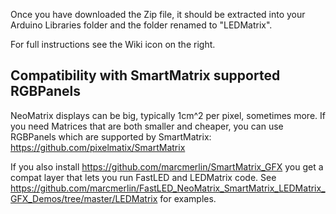 Once you have downloaded the Zip file, it should be extracted into your Arduino Libraries folder and the folder renamed to "LEDMatrix".

For full instructions see the Wiki icon on the right.

## Compatibility with SmartMatrix supported RGBPanels
NeoMatrix displays can be big, typically 1cm^2 per pixel, sometimes more. If you need Matrices that are both smaller and cheaper, you can use RGBPanels which are supported by SmartMatrix: https://github.com/pixelmatix/SmartMatrix

If you also install https://github.com/marcmerlin/SmartMatrix_GFX you get a compat layer that lets you run FastLED and LEDMatrix code. See https://github.com/marcmerlin/FastLED_NeoMatrix_SmartMatrix_LEDMatrix_GFX_Demos/tree/master/LEDMatrix for examples.
